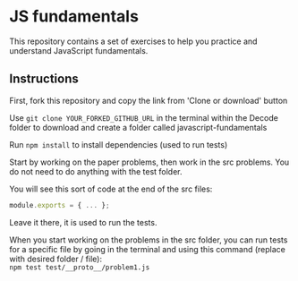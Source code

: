 # JS fundamentals

This repository contains a set of exercises to help you practice and understand JavaScript fundamentals.

## Instructions

First, fork this repository and copy the link from 'Clone or download' button

Use `git clone YOUR_FORKED_GITHUB_URL` in the terminal within the Decode folder to download and create a folder called javascript-fundamentals

Run `npm install` to install dependencies (used to run tests)

Start by working on the paper problems, then work in the src problems. You do not need to do anything with the test folder.

You will see this sort of code at the end of the src files:

```js
module.exports = { ... };
```

Leave it there, it is used to run the tests.

When you start working on the problems in the src folder, you can run tests for a specific file by going in the terminal and using this command (replace with desired folder / file):  
`npm test test/__proto__/problem1.js`

